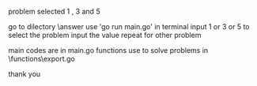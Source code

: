 problem selected 1 , 3 and 5

go to dilectory \answer
use 'go run main.go' in terminal
input 1 or 3 or 5 to select the problem
input the value repeat for other problem

main codes are in main.go
functions use to solve problems in \functions\export.go 

thank you